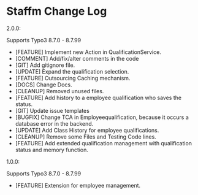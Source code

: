 # Staffm Change Log

2.0.0:

Supports Typo3 8.7.0 - 8.7.99

- [FEATURE] Implement new Action in QualificationService.
- [COMMENT] Add/fix/alter comments in the code
- [GIT] Add gitignore file.
- [UPDATE] Expand the qualification selection.
- [FEATURE] Outsourcing Caching mechanism.
- [DOCS] Change Docs.
- [CLEANUP] Removed unused files.
- [FEATURE] Add history to a employee qualification who saves the status.
- [GIT] Update issue templates
- [BUGFIX] Change TCA in Employeequalification, because it occurs a database error in the backend.
- [UPDATE] Add Class History for employee qualifications.
- [CLEANUP] Remove some Files and Testing Code lines.
- [FEATURE] Add extended qualification management with qualification status and memory function.

1.0.0:

Supports Typo3 8.7.0 - 8.7.99

- [FEATURE] Extension for employee management.

